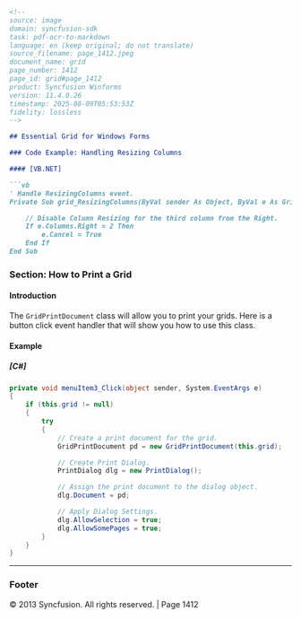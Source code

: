 ```markdown
<!--
source: image
domain: syncfusion-sdk
task: pdf-ocr-to-markdown
language: en (keep original; do not translate)
source_filename: page_1412.jpeg
document_name: grid
page_number: 1412
page_id: grid#page_1412
product: Syncfusion Winforms
version: 11.4.0.26
timestamp: 2025-08-09T05:53:53Z
fidelity: lossless
-->

## Essential Grid for Windows Forms

### Code Example: Handling Resizing Columns

#### [VB.NET]

```vb
' Handle ResizingColumns event.
Private Sub grid_ResizingColumns(ByVal sender As Object, ByVal e As GridResizingColumnsEventArgs)

    // Disable Column Resizing for the third column from the Right.
    If e.Columns.Right = 2 Then
        e.Cancel = True
    End If
End Sub
```

### Section: How to Print a Grid

#### Introduction

The `GridPrintDocument` class will allow you to print your grids. Here is a button click event handler that will show you how to use this class.

#### Example

##### [C#]

```csharp
private void menuItem3_Click(object sender, System.EventArgs e)
{
    if (this.grid != null)
    {
        try
        {
            // Create a print document for the grid.
            GridPrintDocument pd = new GridPrintDocument(this.grid);

            // Create Print Dialog.
            PrintDialog dlg = new PrintDialog();

            // Assign the print document to the dialog object.
            dlg.Document = pd;

            // Apply Dialog Settings.
            dlg.AllowSelection = true;
            dlg.AllowSomePages = true;
        }
    }
}
```

---

### Footer
© 2013 Syncfusion. All rights reserved. | Page 1412

<!-- tags: [Syncfusion Winforms, GridPrintDocument, ResizingColumns, ButtonClickEvent] keywords: [GridPrintDocument, ResizingColumns, ButtonClickEvent, VB.NET, C#, Windows Forms, print grids, Syncfusion Windows Forms, synchronization] -->
```